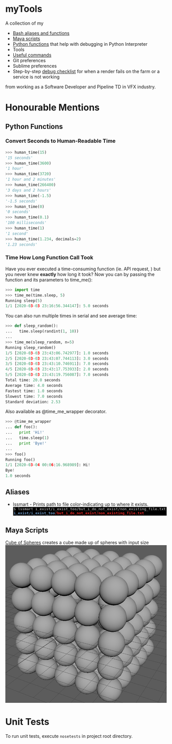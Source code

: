 # myTools
A collection of my
  - [Bash aliases and functions](my_settings/bash_aliases)
  - [Maya scripts](maya_scripts)
  - [Python functions](pythonrc) that help with debugging in Python Interpreter
  - Tools
  - [Useful commands](docs/useful_commands.md)
  - Git preferences
  - Sublime preferences
  - Step-by-step [debug checklist](docs/debug_checklist.md) for when a render fails on the farm or a service is not working

from working as a Software Developer and Pipeline TD in VFX industry.

# Honourable Mentions
## Python Functions
### Convert Seconds to Human-Readable Time
```python
>>> human_time(15)
'15 seconds'
>>> human_time(3600)
'1 hour'
>>> human_time(3720)
'1 hour and 2 minutes'
>>> human_time(266400)
'3 days and 2 hours'
>>> human_time(-1.5)
'-1.5 seconds'
>>> human_time(0)
'0 seconds'
>>> human_time(0.1)
'100 milliseconds'
>>> human_time(1)
'1 second'
>>> human_time(1.234, decimals=2)
'1.23 seconds'
```

### Time How Long Function Call Took
Have you ever executed a time-consuming function (ie. API request, ) but you never knew **exactly** how long it took? Now you can by passing the function and its parameters to time_me():
```python
>>> import time
>>> time_me(time.sleep, 5)
Running sleep(5)
1/1 [2020-03-03 23:16:56.344147]: 5.0 seconds
```

You can also run multiple times in serial and see average time:
```python
>>> def sleep_random():
...   time.sleep(randint(1, 10))
... 
>>> time_me(sleep_random, n=5)
Running sleep_random()
1/5 [2020-03-03 23:43:06.742977]: 1.0 seconds
2/5 [2020-03-03 23:43:07.744113]: 3.0 seconds
3/5 [2020-03-03 23:43:10.746911]: 7.0 seconds
4/5 [2020-03-03 23:43:17.753933]: 2.0 seconds
5/5 [2020-03-03 23:43:19.756087]: 7.0 seconds
Total time: 20.0 seconds
Average time: 4.0 seconds
Fastest time: 1.0 seconds
Slowest time: 7.0 seconds
Standard deviation: 2.53
```

Also available as @time_me_wrapper decorator.
```python
>>> @time_me_wrapper
... def foo():
...   print 'Hi!'
...   time.sleep(1)
...   print 'Bye!'
... 
>>> foo()
Running foo()
1/1 [2020-03-04 00:06:16.968989]: Hi!
Bye!
1.0 seconds
```

## Aliases

- lssmart - Prints path to file color-indicating up to where it exists.
![lssmart](img/lssmart.png?raw=true "Lists path to file up to existing in blue and rest in red")

## Maya Scripts
[Cube of Spheres](maya_scripts/cube_of_spheres.py) creates a cube made up of spheres with input size
![Cube of Spheres](img/cube_of_spheres.png?raw=true "Cube of Spheres!!!!")

# Unit Tests
To run unit tests, execute `nosetests` in project root directory.
